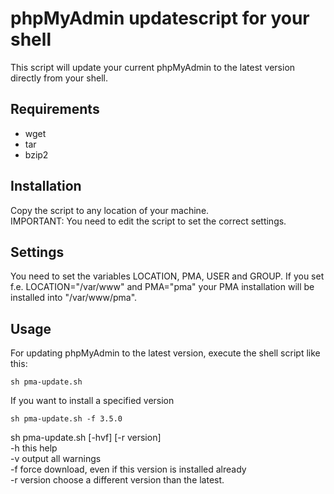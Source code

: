 # phpMyAdmin updatescript for your shell
This script will update your current phpMyAdmin to the latest version directly from your shell.

## Requirements
- wget
- tar
- bzip2

## Installation
Copy the script to any location of your machine.   
IMPORTANT: You need to edit the script to set the correct settings.

## Settings

You need to set the variables LOCATION, PMA, USER and GROUP. If you set f.e. LOCATION="/var/www" and PMA="pma" your PMA
installation will be installed into "/var/www/pma".

## Usage
For updating phpMyAdmin to the latest version, execute the shell script like this:

    sh pma-update.sh

If you want to install a specified version

    sh pma-update.sh -f 3.5.0
    
sh pma-update.sh [-hvf] [-r version]   
-h    this help  
-v    output all warnings  
-f    force download, even if this version is installed already  
-r version    choose a different version than the latest.  